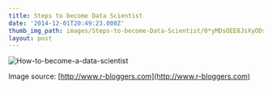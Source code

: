 ```yaml
---
title: Steps to become Data Scientist
date: '2014-12-01T20:49:23.000Z'
thumb_img_path: images/Steps-to-become-Data-Scientist/0*yMDsOEE8JsXyODsi.jpg
layout: post
---
```

![How-to-become-a-data-scientist](/images/Steps-to-become-Data-Scientist/0*yMDsOEE8JsXyODsi.jpg)

Image source: [http://www.r-bloggers.com](http://www.r-bloggers.com)
